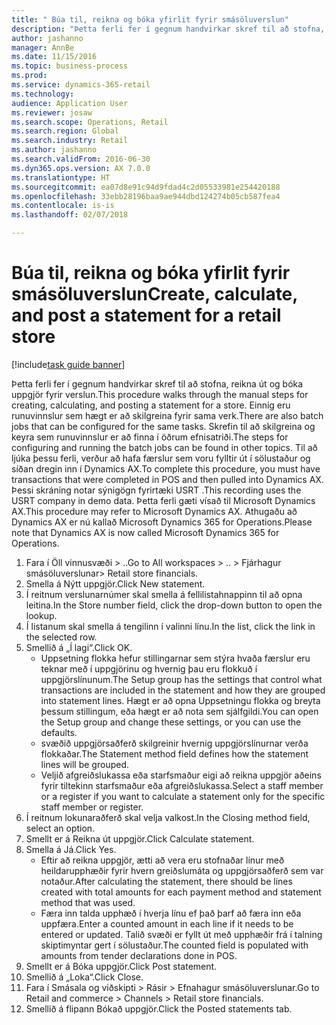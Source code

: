 ```yaml
--- 
title: " Búa til, reikna og bóka yfirlit fyrir smásöluverslun"
description: "Þetta ferli fer í gegnum handvirkar skref til að stofna, reikna út og bóka uppgjör fyrir verslun."
author: jashanno
manager: AnnBe
ms.date: 11/15/2016
ms.topic: business-process
ms.prod: 
ms.service: dynamics-365-retail
ms.technology: 
audience: Application User
ms.reviewer: josaw
ms.search.scope: Operations, Retail
ms.search.region: Global
ms.search.industry: Retail
ms.author: jashanno
ms.search.validFrom: 2016-06-30
ms.dyn365.ops.version: AX 7.0.0
ms.translationtype: HT
ms.sourcegitcommit: ea07d8e91c94d9fdad4c2d05533981e254420188
ms.openlocfilehash: 33ebb28196baa9ae944dbd124274b05cb587fea4
ms.contentlocale: is-is
ms.lasthandoff: 02/07/2018

---
```

# <a name="create-calculate-and-post-a-statement-for-a-retail-store"></a><span data-ttu-id="b0ff3-103"> Búa til, reikna og bóka yfirlit fyrir smásöluverslun</span><span class="sxs-lookup"><span data-stu-id="b0ff3-103">Create, calculate, and post a statement for a retail store</span></span>

[!include[task guide banner](../includes/task-guide-banner.md)]

<span data-ttu-id="b0ff3-104">Þetta ferli fer í gegnum handvirkar skref til að stofna, reikna út og bóka uppgjör fyrir verslun.</span><span class="sxs-lookup"><span data-stu-id="b0ff3-104">This procedure walks through the manual steps for creating, calculating, and posting a statement for a store.</span></span> <span data-ttu-id="b0ff3-105">Einnig eru runuvinnslur sem hægt er að skilgreina fyrir sama verk.</span><span class="sxs-lookup"><span data-stu-id="b0ff3-105">There are also batch jobs that can be configured for the same tasks.</span></span> <span data-ttu-id="b0ff3-106">Skrefin til að skilgreina og keyra sem runuvinnslur er að finna í öðrum efnisatriði.</span><span class="sxs-lookup"><span data-stu-id="b0ff3-106">The steps for configuring and running the batch jobs can be found in other topics.</span></span> <span data-ttu-id="b0ff3-107">Til að ljúka þessu ferli, verður að hafa færslur sem voru fylltir út í sölustaður og síðan dregin inn í Dynamics AX.</span><span class="sxs-lookup"><span data-stu-id="b0ff3-107">To complete this procedure, you must have transactions that were completed in POS and then pulled into Dynamics AX.</span></span> <span data-ttu-id="b0ff3-108">Þessi skráning notar sýnigögn fyrirtæki USRT .</span><span class="sxs-lookup"><span data-stu-id="b0ff3-108">This recording uses the USRT company in demo data.</span></span> <span data-ttu-id="b0ff3-109">Þetta ferli gæti vísað til Microsoft Dynamics AX.</span><span class="sxs-lookup"><span data-stu-id="b0ff3-109">This procedure may refer to Microsoft Dynamics AX.</span></span> <span data-ttu-id="b0ff3-110">Athugaðu að Dynamics AX er nú kallað Microsoft Dynamics 365 for Operations.</span><span class="sxs-lookup"><span data-stu-id="b0ff3-110">Please note that Dynamics AX is now called Microsoft Dynamics 365 for Operations.</span></span>

1. <span data-ttu-id="b0ff3-111">Fara í Öll vinnusvæði > ..</span><span class="sxs-lookup"><span data-stu-id="b0ff3-111">Go to All workspaces > ..</span></span> <span data-ttu-id="b0ff3-112">> Fjárhagur smásöluverslunar</span><span class="sxs-lookup"><span data-stu-id="b0ff3-112">> Retail store financials.</span></span>
2. <span data-ttu-id="b0ff3-113">Smella á Nýtt uppgjör.</span><span class="sxs-lookup"><span data-stu-id="b0ff3-113">Click New statement.</span></span>
3. <span data-ttu-id="b0ff3-114">Í reitnum verslunarnúmer skal smella á fellilistahnappinn til að opna leitina.</span><span class="sxs-lookup"><span data-stu-id="b0ff3-114">In the Store number field, click the drop-down button to open the lookup.</span></span>
4. <span data-ttu-id="b0ff3-115">Í listanum skal smella á tengilinn í valinni línu.</span><span class="sxs-lookup"><span data-stu-id="b0ff3-115">In the list, click the link in the selected row.</span></span>
5. <span data-ttu-id="b0ff3-116">Smellið á „Í lagi“.</span><span class="sxs-lookup"><span data-stu-id="b0ff3-116">Click OK.</span></span>
    * <span data-ttu-id="b0ff3-117">Uppsetning flokka hefur stillingarnar sem stýra hvaða færslur eru teknar með í uppgjörinu og hvernig þau eru flokkuð í uppgjörslínunum.</span><span class="sxs-lookup"><span data-stu-id="b0ff3-117">The Setup group has the settings that control what transactions are included in the statement and how they are grouped into statement lines.</span></span> <span data-ttu-id="b0ff3-118">Hægt er að opna Uppsetningu flokka og breyta þessum stillingum, eða hægt er að nota sem sjálfgildi.</span><span class="sxs-lookup"><span data-stu-id="b0ff3-118">You can open the Setup group and change these settings, or you can use the defaults.</span></span>  
    * <span data-ttu-id="b0ff3-119">svæðið uppgjörsaðferð skilgreinir hvernig uppgjörslínurnar verða flokkaðar.</span><span class="sxs-lookup"><span data-stu-id="b0ff3-119">The Statement method field defines how the statement lines will be grouped.</span></span>  
    * <span data-ttu-id="b0ff3-120">Veljið afgreiðslukassa eða starfsmaður eigi að reikna uppgjör aðeins fyrir tiltekinn starfsmaður eða afgreiðslukassa.</span><span class="sxs-lookup"><span data-stu-id="b0ff3-120">Select a staff member or a register if you want to calculate a statement only for the specific staff member or register.</span></span>  
6. <span data-ttu-id="b0ff3-121">Í reitnum lokunaraðferð skal velja valkost.</span><span class="sxs-lookup"><span data-stu-id="b0ff3-121">In the Closing method field, select an option.</span></span>
7. <span data-ttu-id="b0ff3-122">Smellt er á Reikna út uppgjör.</span><span class="sxs-lookup"><span data-stu-id="b0ff3-122">Click Calculate statement.</span></span>
8. <span data-ttu-id="b0ff3-123">Smella á Já.</span><span class="sxs-lookup"><span data-stu-id="b0ff3-123">Click Yes.</span></span>
    * <span data-ttu-id="b0ff3-124">Eftir að reikna uppgjör, ætti að vera eru stofnaðar línur með heildarupphæðir fyrir hvern greiðslumáta og uppgjörsaðferð sem var notaður.</span><span class="sxs-lookup"><span data-stu-id="b0ff3-124">After calculating the statement, there should be lines created with total amounts for each payment method and statement method that was used.</span></span>  
    * <span data-ttu-id="b0ff3-125">Færa inn talda upphæð í hverja línu ef það þarf að færa inn eða uppfæra.</span><span class="sxs-lookup"><span data-stu-id="b0ff3-125">Enter a counted amount in each line if it needs to be entered or updated.</span></span> <span data-ttu-id="b0ff3-126">Talið svæði er fyllt út með upphæðir frá í talning skiptimyntar gert í sölustaður.</span><span class="sxs-lookup"><span data-stu-id="b0ff3-126">The counted field is populated with amounts from tender declarations done in POS.</span></span>  
9. <span data-ttu-id="b0ff3-127">Smellt er á Bóka uppgjör.</span><span class="sxs-lookup"><span data-stu-id="b0ff3-127">Click Post statement.</span></span>
10. <span data-ttu-id="b0ff3-128">Smellið á „Loka“.</span><span class="sxs-lookup"><span data-stu-id="b0ff3-128">Click Close.</span></span>
11. <span data-ttu-id="b0ff3-129">Fara í Smásala og viðskipti > Rásir > Efnahagur smásöluverslunar.</span><span class="sxs-lookup"><span data-stu-id="b0ff3-129">Go to Retail and commerce > Channels > Retail store financials.</span></span>
12. <span data-ttu-id="b0ff3-130">Smellið á flipann Bókað uppgjör.</span><span class="sxs-lookup"><span data-stu-id="b0ff3-130">Click the Posted statements tab.</span></span>


